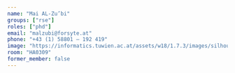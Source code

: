 ```yaml
---
name: "Mai AL-Zu’bi"
groups: ["rse"]
roles: ["phd"]
email: "malzubi@forsyte.at"
phone: "+43 (1) 58801 – 192 419"
image: "https://informatics.tuwien.ac.at/assets/w18/1.7.3/images/silhouette.svg"
room: "HA0309"
former_member: false
---
```


<!--
Your custom content goes here.
-->